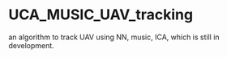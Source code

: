 # UCA_MUSIC_UAV_tracking
an algorithm to track UAV using NN, music, ICA, which is still in development.
